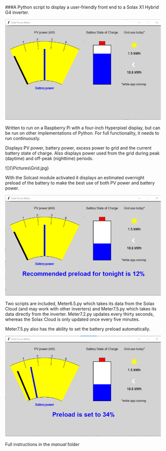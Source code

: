 ###A Python script to display a user-friendly front end to a Solax X1 Hybrid G4 inverter.

![](\Pictures\Display.jpg)

Written to run on a Raspberry Pi with a four-inch Hyperpixel display, but can be run on other implementations of Python. For full functionality, it needs to run continuously.

Displays PV power, battery power, excess power to grid and the current battery state of charge.
Also displays power used from the grid during peak (daytime) and off-peak (nighttime) periods.

![]{\Pictures\Grid.jpg}

With the Solcast module activated it displays an estimated overnight preload of the battery to make the best use of both PV power and battery power.

![](\Pictures\Preload.jpg)

Two scripts are included, Meter6.5.py which takes its data from the Solax Cloud (and may work with other inverters) and Meter7.5.py which takes its data directly from the inverter.
Meter7.2.py updates every thirty seconds, whereas the Solax Cloud is only updated once every five minutes.

Meter7.5.py also has the ability to set the battery preload automatically.

![](\Pictures\Set_to.jpg) 

Full instructions in the *manual* folder
 

